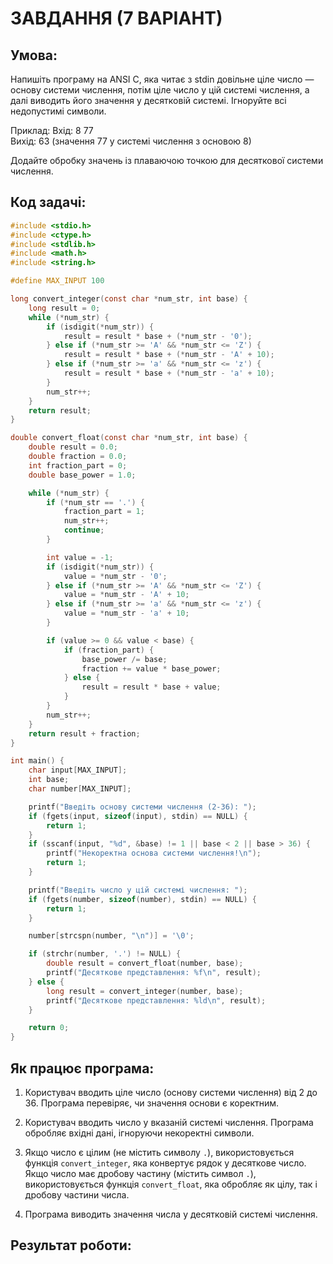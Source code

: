 # ЗАВДАННЯ (7 ВАРІАНТ)

## Умова:

Напишіть програму на ANSI C, яка читає з stdin довільне ціле число — основу системи числення, потім ціле число у цій системі числення, а далі виводить його значення у десятковій системі. Ігноруйте всі недопустимі символи.

Приклад:
Вхід:   8 77   
Вихід:  63 (значення 77 у системі числення з основою 8)

Додайте обробку значень із плаваючою точкою для десяткової системи числення.

## Код задачі:

```c
#include <stdio.h>
#include <ctype.h>
#include <stdlib.h>
#include <math.h>
#include <string.h>

#define MAX_INPUT 100

long convert_integer(const char *num_str, int base) {
    long result = 0;
    while (*num_str) {
        if (isdigit(*num_str)) {
            result = result * base + (*num_str - '0');
        } else if (*num_str >= 'A' && *num_str <= 'Z') {
            result = result * base + (*num_str - 'A' + 10);
        } else if (*num_str >= 'a' && *num_str <= 'z') {
            result = result * base + (*num_str - 'a' + 10);
        }
        num_str++;
    }
    return result;
}

double convert_float(const char *num_str, int base) {
    double result = 0.0;
    double fraction = 0.0;
    int fraction_part = 0;
    double base_power = 1.0;

    while (*num_str) {
        if (*num_str == '.') {
            fraction_part = 1;
            num_str++;
            continue;
        }

        int value = -1;
        if (isdigit(*num_str)) {
            value = *num_str - '0';
        } else if (*num_str >= 'A' && *num_str <= 'Z') {
            value = *num_str - 'A' + 10;
        } else if (*num_str >= 'a' && *num_str <= 'z') {
            value = *num_str - 'a' + 10;
        }

        if (value >= 0 && value < base) {
            if (fraction_part) {
                base_power /= base;
                fraction += value * base_power;
            } else {
                result = result * base + value;
            }
        }
        num_str++;
    }
    return result + fraction;
}

int main() {
    char input[MAX_INPUT];
    int base;
    char number[MAX_INPUT];

    printf("Введіть основу системи числення (2-36): ");
    if (fgets(input, sizeof(input), stdin) == NULL) {
        return 1;
    }
    if (sscanf(input, "%d", &base) != 1 || base < 2 || base > 36) {
        printf("Некоректна основа системи числення!\n");
        return 1;
    }

    printf("Введіть число у цій системі числення: ");
    if (fgets(number, sizeof(number), stdin) == NULL) {
        return 1;
    }

    number[strcspn(number, "\n")] = '\0';

    if (strchr(number, '.') != NULL) {
        double result = convert_float(number, base);
        printf("Десяткове представлення: %f\n", result);
    } else {
        long result = convert_integer(number, base);
        printf("Десяткове представлення: %ld\n", result);
    }

    return 0;
}
```

## Як працює програма:

1. Користувач вводить ціле число (основу системи числення) від 2 до 36. Програма перевіряє, чи значення основи є коректним.

2. Користувач вводить число у вказаній системі числення. Програма обробляє вхідні дані, ігноруючи некоректні символи.

3. Якщо число є цілим (не містить символу `.`), використовується функція `convert_integer`, яка конвертує рядок у десяткове число. Якщо число має дробову частину (містить символ `.`), використовується функція `convert_float`, яка обробляє як цілу, так і дробову частини числа.

4. Програма виводить значення числа у десятковій системі числення.

## Результат роботи:



